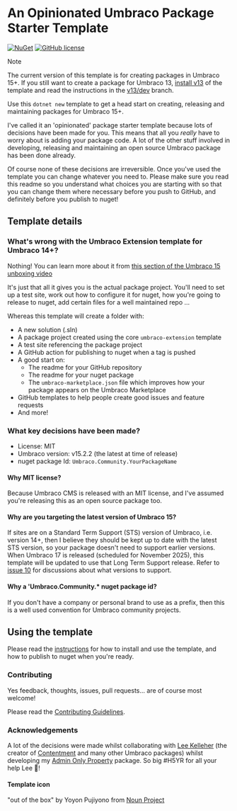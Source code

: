 # An Opinionated Umbraco Package Starter Template

[![NuGet](https://img.shields.io/nuget/vpre/Umbraco.Community.Templates.PackageStarter?color=0273B3)](https://www.nuget.org/packages/Umbraco.Community.Templates.PackageStarter)
[![GitHub license](https://img.shields.io/github/license/LottePitcher/opinionated-package-starter?color=8AB803)](../LICENSE)

> [!NOTE]
> The current version of this template is for creating packages in Umbraco 15+. If you still want to create a package for Umbraco 13, [install v13](https://www.nuget.org/packages/Umbraco.Community.Templates.PackageStarter/13.0.0) of the template and read the instructions in the [v13/dev](https://github.com/LottePitcher/opinionated-package-starter/tree/v13/dev) branch.

Use this `dotnet new` template to get a head start on creating, releasing and maintaining packages for Umbraco 15+.

I've called it an 'opinionated' package starter template because lots of decisions have been made for you. This means that all you *really* have to worry about is adding your package code. A lot of the other stuff involved in developing, releasing and maintaining an open source Umbraco package has been done already.

Of course none of these decisions are irreversible. Once you've used the template you can change whatever you need to. Please make sure you read this readme so you understand what choices you are starting with so that you can change them where necessary before you push to GitHub, and definitely before you publish to nuget!

## Template details

### What's wrong with the Umbraco Extension template for Umbraco 14+?

Nothing! You can learn more about it from [this section of the Umbraco 15 unboxing video](
https://www.youtube.com/watch?v=6NzPtZokjG4&t=2213s)

It's just that all it gives you is the actual package project. You'll need to set up a test site, work out how to configure it for nuget, how you're going to release to nuget, add certain files for a well maintained repo ...

Whereas this template will create a folder with:

- A new solution (.sln)
- A package project created using the core `umbraco-extension` template
- A test site referencing the package project
- A GitHub action for publishing to nuget when a tag is pushed
- A good start on:
   - The readme for your GitHub repository
   - The readme for your nuget package
   - The `umbraco-marketplace.json` file which improves how your package appears on the Umbraco Marketplace
- GitHub templates to help people create good issues and feature requests
- And more!

### What key decisions have been made?

- License: MIT
- Umbraco version: v15.2.2 (the latest at time of release)
- nuget package Id: `Umbraco.Community.YourPackageName`

#### Why MIT license?

Because Umbraco CMS is released with an MIT license, and I've assumed you're releasing this as an open source package too.

#### Why are you targeting the latest version of Umbraco 15?

If sites are on a Standard Term Support (STS) version of Umbraco, i.e. version 14+, then I believe they should be kept up to date with the latest STS version, so your package doesn't need to support earlier versions. When Umbraco 17 is released (scheduled for November 2025), this template will be updated to use that Long Term Support release. Refer to [issue 10](https://github.com/LottePitcher/opinionated-package-starter/issues/10) for discussions about what versions to support.

#### Why a 'Umbraco.Community.* nuget package id?

If you don't have a company or personal brand to use as a prefix, then this is a well used convention for Umbraco community projects.

## Using the template

Please read the [instructions](UsingTheTemplate.md) for how to install and use the template, and how to publish to nuget when you're ready.

### Contributing

Yes feedback, thoughts, issues, pull requests... are of course most welcome! 

Please read the [Contributing Guidelines](CONTRIBUTING.md).

### Acknowledgements

A lot of the decisions were made whilst collaborating with [Lee Kelleher](https://github.com/LeeKelleher) (the creator of [Contentment](https://github.com/leekelleher/umbraco-contentment) and many other Umbraco packages) whilst developing my [Admin Only Property](https://github.com/LottePitcher/umbraco-admin-only-property) package. So big #H5YR for all your help Lee 🙏!

#### Template icon

"out of the box" by Yoyon Pujiyono from <a href="https://thenounproject.com/browse/icons/term/out-of-the-box/" target="_blank" title="out of the box Icons">Noun Project</a>